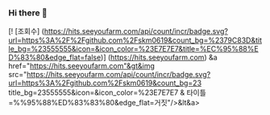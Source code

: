 ### Hi there 👋

<!--
**skm0619/skm0619** is a ✨ _special_ ✨ repository because its `README.md` (this file) appears on your GitHub profile.

Here are some ideas to get you started:

- 🔭 I’m currently working on ...
- 🌱 I’m currently learning ...
- 👯 I’m looking to collaborate on ...
- 🤔 I’m looking for help with ...
- 💬 Ask me about ...
- 📫 How to reach me: ...
- 😄 Pronouns: ...
- ⚡ Fun fact: ...
-->
[! [조회수] (https://hits.seeyoufarm.com/api/count/incr/badge.svg?url=https%3A%2F%2Fgithub.com%2Fskm0619&count_bg=%2379C83D&title_bg=%23555555&icon=&icon_color=%23E7E7E7&title=%EC%95%88%ED%83%80&edge_flat=false)] (https://hits.seeyoufarm.com)
&a href="https://hits.seeyoufarm.com"&gt&img src="https://hits.seeyoufarm.com/api/count/incr/badge.svg?url=https%3A%2Fgithub.com%2Fskm0619&count_bg=23 title_bg=23555555&icon=&icon_color=%23E7E7E7 & 타이틀=%%95%88%ED%83%83%80&edge_flat=거짓"/>&lt&a>
